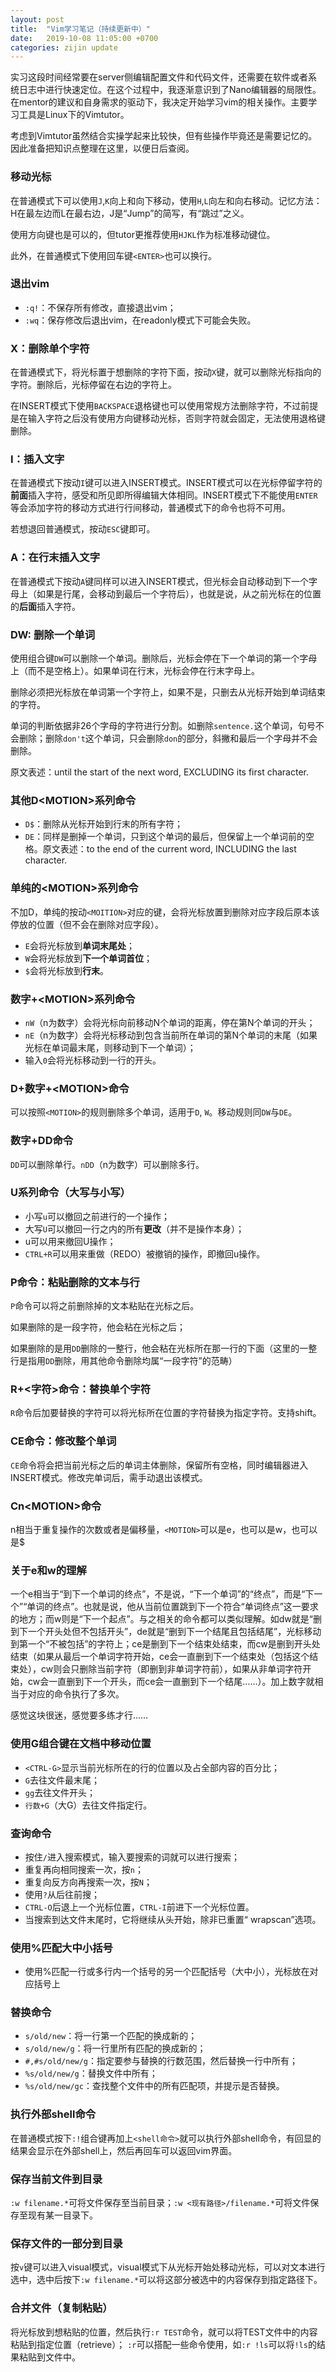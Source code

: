 ```yaml
---
layout: post
title:  "Vim学习笔记（持续更新中）"
date:   2019-10-08 11:05:00 +0700
categories: zijin update
---
```

实习这段时间经常要在server侧编辑配置文件和代码文件，还需要在软件或者系统日志中进行快速定位。在这个过程中，我逐渐意识到了Nano编辑器的局限性。在mentor的建议和自身需求的驱动下，我决定开始学习vim的相关操作。主要学习工具是Linux下的Vimtutor。

考虑到Vimtutor虽然结合实操学起来比较快，但有些操作毕竟还是需要记忆的。因此准备把知识点整理在这里，以便日后查阅。

### 移动光标

在普通模式下可以使用`J`,`K`向上和向下移动，使用`H`,`L`向左和向右移动。记忆方法：H在最左边而L在最右边，J是“Jump”的简写，有“跳过”之义。

使用方向键也是可以的，但tutor更推荐使用`HJKL`作为标准移动键位。

此外，在普通模式下使用回车键`<ENTER>`也可以换行。

### 退出vim

* `:q!`：不保存所有修改，直接退出vim；
* `:wq`：保存修改后退出vim，在readonly模式下可能会失败。

### X：删除单个字符

在普通模式下，将光标置于想删除的字符下面，按动`X`键，就可以删除光标指向的字符。删除后，光标停留在右边的字符上。

在INSERT模式下使用`BACKSPACE`退格键也可以使用常规方法删除字符，不过前提是在输入字符之后没有使用方向键移动光标，否则字符就会固定，无法使用退格键删除。

### I：插入文字

在普通模式下按动`I`键可以进入INSERT模式。INSERT模式可以在光标停留字符的**前面**插入字符，感受和所见即所得编辑大体相同。INSERT模式下不能使用`ENTER`等会添加字符的移动方式进行行间移动，普通模式下的命令也将不可用。



若想退回普通模式，按动`ESC`键即可。

### A：在行末插入文字

在普通模式下按动`A`键同样可以进入INSERT模式，但光标会自动移动到下一个字母上（如果是行尾，会移动到最后一个字符后），也就是说，从之前光标在的位置的**后面**插入字符。


### DW: 删除一个单词

使用组合键`DW`可以删除一个单词。删除后，光标会停在下一个单词的第一个字母上（而不是空格上）。如果单词在行末，光标会停在行末字母上。

删除必须把光标放在单词第一个字符上，如果不是，只删去从光标开始到单词结束的字符。

单词的判断依据非26个字母的字符进行分割。如删除`sentence.`这个单词，句号不会删除；删除`don't`这个单词，只会删除`don`的部分，斜撇和最后一个字母并不会删除。

原文表述：until the start of the next word, EXCLUDING its first character.

### 其他D\<MOTION>系列命令

* `D$`：删除从光标开始到行末的所有字符；
* `DE`：同样是删掉一个单词，只到这个单词的最后，但保留上一个单词前的空格。原文表述：to the end of the current word, INCLUDING the last character.

### 单纯的\<MOTION>系列命令

不加D，单纯的按动`<MOITION>`对应的键，会将光标放置到删除对应字段后原本该停放的位置（但不会在删除对应字段）。
* `E`会将光标放到**单词末尾处**；
* `W`会将光标放到**下一个单词首位**；
* `$`会将光标放到**行末**。

### 数字+\<MOTION>系列命令

* `nW`（n为数字）会将光标向前移动N个单词的距离，停在第N个单词的开头；
* `nE`（n为数字）会将光标移动到包含当前所在单词的第N个单词的末尾（如果光标在单词最末尾，则移动到下一个单词）；
* 输入`0`会将光标移动到一行的开头。


### D+数字+\<MOTION>命令

可以按照`<MOTION>`的规则删除多个单词，适用于`D`, `W`。移动规则同`DW`与`DE`。

### 数字+DD命令

`DD`可以删除单行。`nDD`（n为数字）可以删除多行。

### U系列命令（大写与小写）

* 小写`u`可以撤回之前进行的一个操作；
* 大写`U`可以撤回一行之内的所有**更改**（并不是操作本身）；
* u可以用来撤回U操作；
* `CTRL+R`可以用来重做（REDO）被撤销的操作，即撤回u操作。


### P命令：粘贴删除的文本与行

`P`命令可以将之前删除掉的文本粘贴在光标之后。

如果删除的是一段字符，他会粘在光标之后；

如果删除的是用`DD`删除的一整行，他会粘在光标所在那一行的下面（这里的一整行是指用`DD`删除，用其他命令删除均属“一段字符”的范畴）

### R+<字符>命令：替换单个字符

`R`命令后加要替换的字符可以将光标所在位置的字符替换为指定字符。支持shift。

### CE命令：修改整个单词

`CE`命令将会把当前光标之后的单词主体删除，保留所有空格，同时编辑器进入INSERT模式。修改完单词后，需手动退出该模式。

### Cn\<MOTION>命令

n相当于重复操作的次数或者是偏移量，`<MOTION>`可以是e，也可以是w，也可以是$

### 关于e和w的理解

一个e相当于“到下一个单词的终点”，不是说，“下一个单词”的“终点”，而是“下一个”“单词的终点”。也就是说，他从当前位置跳到下一个符合“单词终点”这一要求的地方；而w则是“下一个起点”。与之相关的命令都可以类似理解。如dw就是“删到下一个开头处但不包括开头”，de就是“删到下一个结尾且包括结尾”，光标移动到第一个“不被包括”的字符上；ce是删到下一个结束处结束，而cw是删到开头处结束（如果从最后一个单词字符开始，ce会一直删到下一个结束处（包括这个结束处），cw则会只删除当前字符（即删到非单词字符前），如果从非单词字符开始，cw会一直删到下一个开头，而ce会一直删到下一个结尾……）。加上数字就相当于对应的命令执行了多次。

感觉这块很迷，感觉要多练才行……

### 使用G组合键在文档中移动位置

* `<CTRL-G>`显示当前光标所在的行的位置以及占全部内容的百分比；
* `G`去往文件最末尾；
* `gg`去往文件开头；
* `行数+G`（大G）去往文件指定行。

### 查询命令

* 按住`/`进入搜索模式，输入要搜索的词就可以进行搜索；
* 重复再向相同搜索一次，按`n`；
* 重复向反方向再搜索一次，按`N`；
* 使用`?`从后往前搜；
* `CTRL-O`后退上一个光标位置，`CTRL-I`前进下一个光标位置。
* 当搜索到达文件末尾时，它将继续从头开始，除非已重置“ wrapscan”选项。

### 使用%匹配大中小括号

* 使用%匹配一行或多行内一个括号的另一个匹配括号（大中小），光标放在对应括号上

### 替换命令

* `s/old/new`：将一行第一个匹配的换成新的；
* `s/old/new/g`：将一行里所有匹配的换成新的；
* `#,#s/old/new/g`：指定要参与替换的行数范围，然后替换一行中所有；
* `%s/old/new/g`：替换文件中所有；
* `%s/old/new/gc`：查找整个文件中的所有匹配项，并提示是否替换。

### 执行外部shell命令

在普通模式按下`:!`组合键再加上`<shell命令>`就可以执行外部shell命令，有回显的结果会显示在外部shell上，然后再回车可以返回vim界面。

### 保存当前文件到目录

`:w filename.*`可将文件保存至当前目录；`:w <现有路径>/filename.*`可将文件保存至现有某一目录下。

### 保存文件的一部分到目录

按`v`键可以进入visual模式，visual模式下从光标开始处移动光标，可以对文本进行选中，选中后按下`:w filename.*`可以将这部分被选中的内容保存到指定路径下。

### 合并文件（复制粘贴）

将光标放到想粘贴的位置，然后执行`:r TEST`命令，就可以将TEST文件中的内容粘贴到指定位置（retrieve）；
`:r`可以搭配一些命令使用，如`:r !ls`可以将`!ls`的结果粘贴到文件中。




